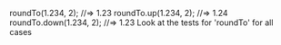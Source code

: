 roundTo(1.234, 2);
//=> 1.23
roundTo.up(1.234, 2);
//=> 1.24
roundTo.down(1.234, 2);
//=> 1.23
Look at the tests for 'roundTo' for all cases
